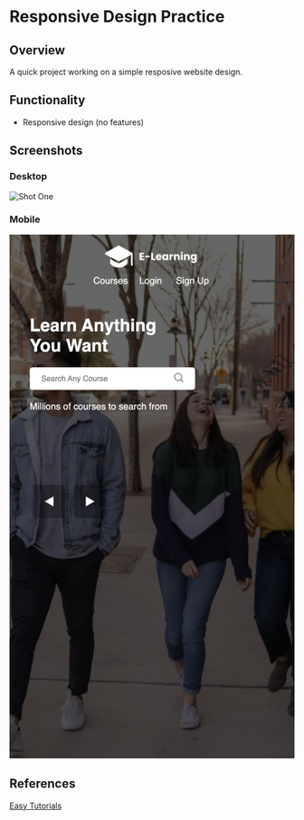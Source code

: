 # Responsive Design Practice

## Overview
A quick project working on a simple resposive website design.

## Functionality
- Responsive design (no features)

## Screenshots

### Desktop
![Shot One](/images/screenshotOne.png)

### Mobile
![Shot Two](/images/screenshotTwo.png)

## References
[Easy Tutorials](https://https://www.youtube.com/watch?v=635YD4p4UvE)
